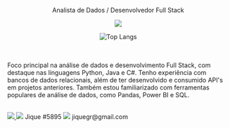 <p align="center"> Analista de Dados / Desenvolvedor Full Stack</p>

<p align="center">
  <a href="https://skillicons.dev">
    <img src="https://skillicons.dev/icons?i=py,java,c,django,opencv,html,css,dotnet,mysql" />
  </a>
</p>

<div align="center">
    <img src="https://github-readme-stats.vercel.app/api/top-langs/?username=JiqueGR&layout=compact" alt="Top Langs">
</div>

<br><br>
Foco principal na análise de dados e desenvolvimento Full Stack, com destaque nas linguagens Python, Java e C#. Tenho experiência com bancos de dados relacionais, além de ter desenvolvido e consumido API's em projetos anteriores. Também estou familiarizado com ferramentas populares de análise de dados, como Pandas, Power BI e SQL. <br><br>

<a href="[https://skillicons.dev](https://www.linkedin.com/in/joao-henrique-ravelli/)">
    <img src="https://skillicons.dev/icons?i=linkedin" />
</a>
<img src="https://skillicons.dev/icons?i=discord" /> Jique #5895 
<img src="https://skillicons.dev/icons?i=gmail" /> jiquegr@gmail.com 
